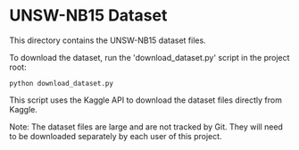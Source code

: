 # UNSW-NB15 Dataset

This directory contains the UNSW-NB15 dataset files.

To download the dataset, run the 'download_dataset.py' script in the project root:

```
python download_dataset.py
```

This script uses the Kaggle API to download the dataset files directly from Kaggle.

Note: The dataset files are large and are not tracked by Git. They will need to be downloaded separately by each user of this project.
